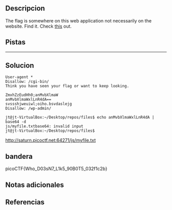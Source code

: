 ## Descripcion
The flag is somewhere on this web application not necessarily on the website. Find it. Check [this](http://saturn.picoctf.net:64271/) out.
## Pistas 
****** 
## Solucion
```
User-agent *
Disallow: /cgi-bin/
Think you have seen your flag or want to keep looking.

ZmxhZzEudHh0;anMvbXlmaW
anMvbXlmaWxlLnR4dA==
svssshjweuiwl;oiho.bsvdaslejg
Disallow: /wp-admin/
```

```
jt@jt-VirtualBox:~/Desktop/repos/files$ echo anMvbXlmaWxlLnR4dA | base64 -d
js/myfile.txtbase64: invalid input
jt@jt-VirtualBox:~/Desktop/repos/files$ 

```
http://saturn.picoctf.net:64271/js/myfile.txt
## bandera
picoCTF{Who_D03sN7_L1k5_90B0T5_032f1c2b}
## Notas adicionales 

## Referencias